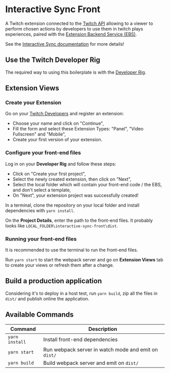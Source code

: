# Interactive Sync Front

A Twitch extension connected to the [Twitch API](https://dev.twitch.tv/docs/api) allowing to a viewer to perform chosen actions by developers to use them in twitch plays experiences, paired with the [Extension Backend Service (EBS)](https://github.com/jmcartlamy/interactive-sync-ebs).

See the [Interactive Sync documentation](https://www.interactive-sync.com/docs) for more details!

## Use the Twitch Developer Rig

The required way to using this boilerplate is with the [Developer Rig](https://dev.twitch.tv/docs/extensions/rig).

## Extension Views

### Create your Extension

Go on your [Twitch Developers](https://dev.twitch.tv/console/extensions) and register an extension:

-   Choose your name and click on "Continue",
-   Fill the form and select these Extension Types: "Panel", "Video Fullscreen" and "Mobile",
-   Create your first version of your extension.

### Configure your front-end files

Log in on your **Developer Rig** and follow these steps:

-   Click on "Create your first project",
-   Select the newly created extension, then click on "Next",
-   Select the local folder which will contain your front-end code / the EBS, and don't select a template,
-   On "Next", your extension project was successfully created!

In a terminal, clone the repository on your local folder and install dependencies with `yarn install`.

On the **Project Details**, enter the path to the front-end files. It probably looks like `LOCAL_FOLDER\interactive-sync-front\dist`.

### Running your front-end files

It is recommended to use the terminal to run the front-end files.

Run `yarn start` to start the webpack server and go on **Extension Views** tab to create your views or refresh them after a change.

## Build a production application

Considering it's to deploy in a host test, run `yarn build`, zip all the files in `dist/` and publish online the application.

## Available Commands

| Command        | Description                                          |
| -------------- | ---------------------------------------------------- |
| `yarn install` | Install front-end dependencies                       |
| `yarn start`   | Run webpack server in watch mode and emit on `dist/` |
| `yarn build`   | Build webpack server and emit on `dist/`             |

